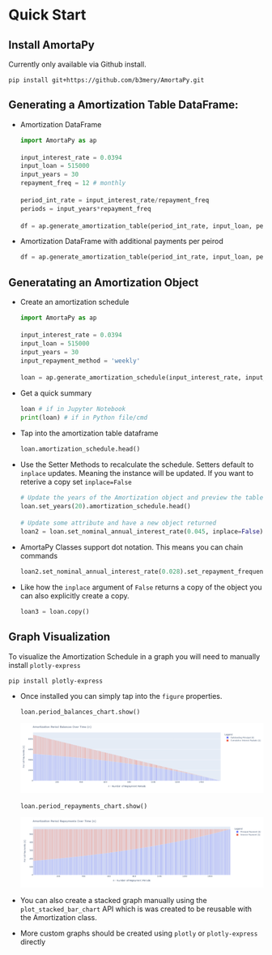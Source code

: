 # Quick Start
## Install AmortaPy
Currently only available via Github install.
```shell
pip install git+https://github.com/b3mery/AmortaPy.git
```
## Generating a Amortization Table DataFrame:
* Amortization DataFrame
    ```python
    import AmortaPy as ap

    input_interest_rate = 0.0394
    input_loan = 515000
    input_years = 30
    repayment_freq = 12 # monthly

    period_int_rate = input_interest_rate/repayment_freq
    periods = input_years*repayment_freq

    df = ap.generate_amortization_table(period_int_rate, input_loan, periods)
    ```
* Amortization DataFrame with additional payments per peirod 
    ```python
    df = ap.generate_amortization_table(period_int_rate, input_loan, periods, additional_payment_per_period=50)
    ```
## Generatating an Amortization Object
* Create an amortization schedule
    ```python
    import AmortaPy as ap

    input_interest_rate = 0.0394
    input_loan = 515000
    input_years = 30
    input_repayment_method = 'weekly'

    loan = ap.generate_amortization_schedule(input_interest_rate, input_loan, input_years, input_repayment_method)
    ```

* Get a quick summary
    ```python
    loan # if in Jupyter Notebook
    print(loan) # if in Python file/cmd
    ```

* Tap into the amortization table dataframe
    ```python
    loan.amortization_schedule.head()
    ```

* Use the Setter Methods to recalculate the schedule. Setters default to `inplace` updates. Meaning the instance will be updated. If you want to reterive a copy set `inplace=False`
    ```python
    # Update the years of the Amortization object and preview the table head again
    loan.set_years(20).amortization_schedule.head()

    # Update some attribute and have a new object returned
    loan2 = loan.set_nominal_annual_interest_rate(0.045, inplace=False)
    ```
* AmortaPy Classes support dot notation. This means you can chain commands
    ```python
    loan2.set_nominal_annual_interest_rate(0.028).set_repayment_frequency_periods('monthly')
    ```
* Like how the `inplace` argument of `False` returns a copy of the object you can also explicitly create a copy. 
    ```python
    loan3 = loan.copy()
    ```
## Graph Visualization
To visualize the Amortization Schedule in a graph you will need to manually install `plotly-express`
```shell
pip install plotly-express
```
* Once installed you can simply tap into the `figure` properties.
    ```python
    loan.period_balances_chart.show()
    ```
    <img src="./Period_Balances_Over_Time.png">

    ```python
    loan.period_repayments_chart.show()
    ```
    <img src="./Period_Payments_Over_Time.png">

* You can also create a stacked graph manually using the `plot_stacked_bar_chart` API which is was created to be reusable with the Amortization class. 
* More custom graphs should be created using `plotly` or `plotly-express` directly
